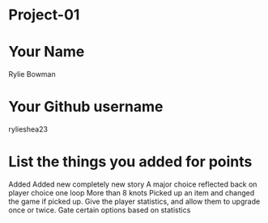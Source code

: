 # Project-01

# Your Name
Rylie Bowman

# Your Github username
rylieshea23

# List the things you added for points
Added
Added new completely new story
A major choice
reflected back on player choice
one loop
More than 8 knots
Picked up an item and changed the game if picked up.
Give the player statistics, and allow them to upgrade once or twice. Gate certain options based on statistics
